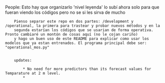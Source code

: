 People: Esto hay que organizarlo 'nivel leyenda' lo subí ahora solo para que fueran viendo los códigos pero no se si les sirva de mucho

        Pienso separar este repo en dos partes: /development y /operational, la primera para trastear y probar nuevos métodos y en la
        segunda estarían los códigos que se usarian de forma operativa. Pronto cambiaré un montón de cosas aquí (no le cojan cariño)
        y hago un buen uso de este README para explicar como usar los modelos que ya estan entrenados. El programa principal debe ser: "operational_mos.py"


        updates:

            * No need for more predictors than its forecast values for Temparature at 2 m level.
            *
